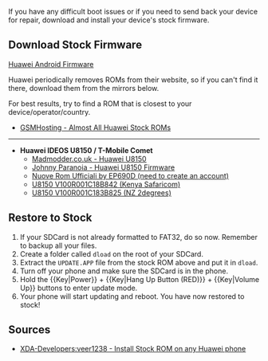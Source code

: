 If you have any difficult boot issues or if you need to send back your device for repair, download and install your device's stock firmware.

## Download Stock Firmware

[Huawei Android Firmware](http://www.huaweidevice.com/worldwide/downloadCenter.do?method=index&type=software)

Huawei periodically removes ROMs from their website, so if you can't find it there, download them from the mirrors below.

For best results, try to find a ROM that is closest to your device/operator/country.

* [GSMHosting - Almost All Huawei Stock ROMs](http://forum.gsmhosting.com/vbb/f25/almost-all-huawei-stock-roms-firmware-updated-27-05-12-a-1481290/)

---

* **Huawei IDEOS U8150 / T-Mobile Comet**
  * [Madmodder.co.uk - Huawei U8150](http://madmodder.co.uk/huawei/u8150/huawei-u8150-firmware-list.htm)
  * [Johnny Paranoia - Huawei U8150 Firmware](http://johnnyparanoia.blogspot.co.uk/2012/04/huawei-u8150-firmware-list.html)
  * [Nuove Rom Ufficiali by EP690D (need to create an account)](http://forum.myppc.it/viewtopic.php?f=&t=5611)
  * [U8150 V100R001C18B842 (Kenya Safaricom)](http://www.mediafire.com/?5pc6112ioj8x1ty)
  * [U8150 V100R001C183B825 (NZ 2degrees)](http://www.mediafire.com/?4vsa6vabs40alvo)

## Restore to Stock

1. If your SDCard is not already formatted to FAT32, do so now. Remember to backup all your files.
2. Create a folder called `dload` on the root of your SDCard.
3. Extract the `UPDATE.APP` file from the stock ROM above and put it in `dload`.
4. Turn off your phone and make sure the SDCard is in the phone.
5. Hold the {{Key|Power}} + {{Key|Hang Up Button (RED)}} + {{Key|Volume Up}} buttons to enter update mode.
6. Your phone will start updating and reboot. You have now restored to stock!

## Sources

* [XDA-Developers:veer1238 - Install Stock ROM on any Huawei phone](http://forum.xda-developers.com/showthread.php?t=1011527)